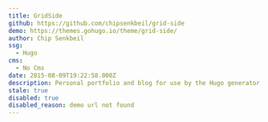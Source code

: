 ```yaml
---
title: GridSide
github: https://github.com/chipsenkbeil/grid-side
demo: https://themes.gohugo.io/theme/grid-side/
author: Chip Senkbeil
ssg:
  - Hugo
cms:
  - No Cms
date: 2015-08-09T19:22:58.000Z
description: Personal portfolio and blog for use by the Hugo generator.
stale: true
disabled: true
disabled_reason: demo url not found
---
```

